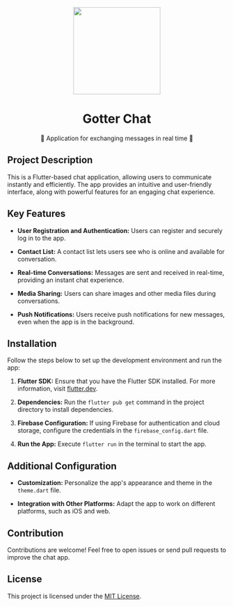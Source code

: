 <div align="center">
  <img src="https://github.com/hmartiins/chat/assets/51277667/fca09cd1-d66a-4843-a6f4-cbbc1bfd738f" width="200" />

  <h1>Gotter Chat</h1>
  <p>💬 Application for exchanging messages in real time 📱</p>
</div>

## Project Description

This is a Flutter-based chat application, allowing users to communicate instantly and efficiently. The app provides an intuitive and user-friendly interface, along with powerful features for an engaging chat experience.

## Key Features

- **User Registration and Authentication:** Users can register and securely log in to the app.

- **Contact List:** A contact list lets users see who is online and available for conversation.

- **Real-time Conversations:** Messages are sent and received in real-time, providing an instant chat experience.

- **Media Sharing:** Users can share images and other media files during conversations.

- **Push Notifications:** Users receive push notifications for new messages, even when the app is in the background.

## Installation

Follow the steps below to set up the development environment and run the app:

1. **Flutter SDK:** Ensure that you have the Flutter SDK installed. For more information, visit [flutter.dev](https://flutter.dev).

2. **Dependencies:** Run the `flutter pub get` command in the project directory to install dependencies.

3. **Firebase Configuration:** If using Firebase for authentication and cloud storage, configure the credentials in the `firebase_config.dart` file.

4. **Run the App:** Execute `flutter run` in the terminal to start the app.

## Additional Configuration

- **Customization:** Personalize the app's appearance and theme in the `theme.dart` file.

- **Integration with Other Platforms:** Adapt the app to work on different platforms, such as iOS and web.

## Contribution

Contributions are welcome! Feel free to open issues or send pull requests to improve the chat app.

## License

This project is licensed under the [MIT License](LICENSE).

